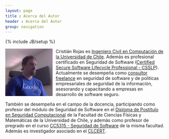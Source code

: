 ```yaml
---
layout: page
title : Acerca del Autor
header : Acerca del Autor
group: navigation
---
```

{% include JB/setup %}

<div style="float: left; padding-right:10px;"><img src="/assets/img/cr.jpg" /></div>

Cristián Rojas es
[Ingeniero Civil en Computación de la Universidad de Chile](http://www.dcc.uchile.cl/).
Además es profesional certificado en Seguridad de Software ([Certified Secure
Software Lifecycle Professional - CSSLP](https://www.isc2.org/CSSLP/Default.aspx)).
Actualmente se desempeña como [consultor freelance](http://www.linkedin.com/in/crirojas)
en seguridad de software y de politicas empresariales de seguridad de la información,
asesorando y capacitando a empresas en desarrollo de software seguro.

También se desempeña en el campo de la docencia, participando como profesor
del módulo de Seguridad de Software en el
[Diploma de Postítulo en Seguridad Computacional](http://capacita.clcert.cl/diplo)
de la Facultad de Ciencias Físicas y Matemáticas de la Universidad de Chile,
y además como profesor de pregrado en el curso
[CC5315 - Seguridad de Software](https://www.u-cursos.cl/ingenieria/CC5315/)
de la misma facultad. Además es investigador asociado en el
[CLCERT](http://www.clcert.cl/).
